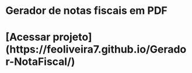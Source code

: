 <h1> Gerador de notas fiscais em PDF <h1/>
[Acessar projeto](https://feoliveira7.github.io/Gerador-NotaFiscal/)

